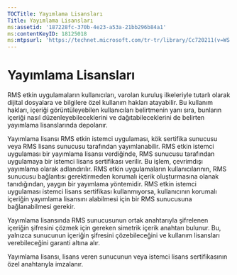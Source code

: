 ```yaml
---
TOCTitle: Yayımlama Lisansları
Title: Yayımlama Lisansları
ms:assetid: '187228fc-370b-4e23-a53a-21bb296b84a1'
ms:contentKeyID: 18125018
ms:mtpsurl: 'https://technet.microsoft.com/tr-tr/library/Cc720211(v=WS.10)'
---
```


Yayımlama Lisansları
====================

RMS etkin uygulamaların kullanıcıları, varolan kuruluş ilkeleriyle tutarlı olarak dijital dosyalara ve bilgilere özel kullanım hakları atayabilir. Bu kullanım hakları, içeriği görüntüleyebilen kullanıcıları belirtmenin yanı sıra, bunların içeriği nasıl düzenleyebileceklerini ve dağıtabileceklerini de belirten yayımlama lisanslarında depolanır.

Yayımlama lisansı RMS etkin istemci uygulaması, kök sertifika sunucusu veya RMS lisans sunucusu tarafından yayımlanabilir. RMS etkin istemci uygulaması bir yayımlama lisansı verdiğinde, RMS sunucusu tarafından uygulamaya bir istemci lisans sertifikası verilir. Bu işlem, çevrimdışı yayımlama olarak adlandırılır. RMS etkin uygulamaların kullanıcılarının, RMS sunucusu bağlantısı gerektirmeden korumalı içerik oluşturmasına olanak tanıdığından, yaygın bir yayımlama yöntemidir. RMS etkin istemci uygulaması istemci lisans sertifikası kullanmıyorsa, kullanıcının korumalı içeriğin yayımlama lisansını alabilmesi için bir RMS sunucusuna bağlanabilmesi gerekir.

Yayımlama lisansında RMS sunucusunun ortak anahtarıyla şifrelenen içeriğin şifresini çözmek için gereken simetrik içerik anahtarı bulunur. Bu, yalnızca sunucunun içeriğin şifresini çözebileceğini ve kullanım lisansları verebileceğini garanti altına alır.

Yayımlama lisansı, lisans veren sunucunun veya istemci lisans sertifikasının özel anahtarıyla imzalanır.
